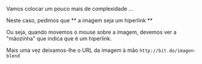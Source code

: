 Vamos colocar um pouco mais de complexidade ...

Neste caso, pedimos que ** a imagem seja um hiperlink **

Ou seja, quando movemos o mouse sobre a imagem, devemos ver a "mãozinha" que indica que é um hiperlink.

Mais uma vez deixamos-lhe o URL da imagem à mão `http://bit.do/imagen-blend`